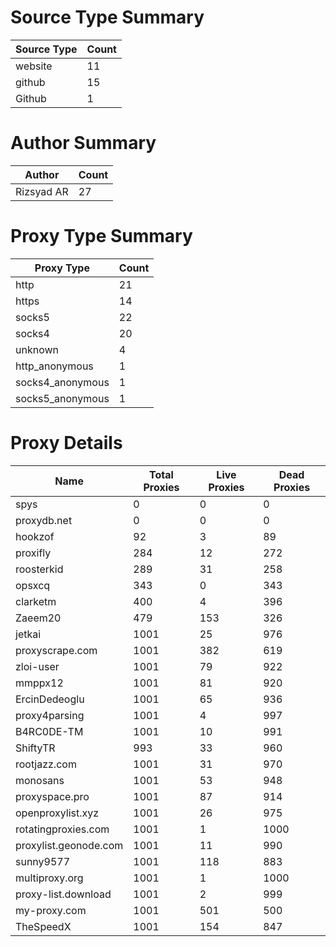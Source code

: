 # Source Type Summary

| Source Type | Count |
|-------------|-------|
| website | 11 |
| github | 15 |
| Github | 1 |


# Author Summary

| Author | Count |
|--------|-------|
| Rizsyad AR | 27 |


# Proxy Type Summary

| Proxy Type | Count |
|------------|-------|
| http | 21 |
| https | 14 |
| socks5 | 22 |
| socks4 | 20 |
| unknown | 4 |
| http_anonymous | 1 |
| socks4_anonymous | 1 |
| socks5_anonymous | 1 |


# Proxy Details

| Name | Total Proxies | Live Proxies | Dead Proxies |
|------|---------------|--------------|---------------|
| spys | 0 | 0 | 0 |
| proxydb.net | 0 | 0 | 0 |
| hookzof | 92 | 3 | 89 |
| proxifly | 284 | 12 | 272 |
| roosterkid | 289 | 31 | 258 |
| opsxcq | 343 | 0 | 343 |
| clarketm | 400 | 4 | 396 |
| Zaeem20 | 479 | 153 | 326 |
| jetkai | 1001 | 25 | 976 |
| proxyscrape.com | 1001 | 382 | 619 |
| zloi-user | 1001 | 79 | 922 |
| mmppx12 | 1001 | 81 | 920 |
| ErcinDedeoglu | 1001 | 65 | 936 |
| proxy4parsing | 1001 | 4 | 997 |
| B4RC0DE-TM | 1001 | 10 | 991 |
| ShiftyTR | 993 | 33 | 960 |
| rootjazz.com | 1001 | 31 | 970 |
| monosans | 1001 | 53 | 948 |
| proxyspace.pro | 1001 | 87 | 914 |
| openproxylist.xyz | 1001 | 26 | 975 |
| rotatingproxies.com | 1001 | 1 | 1000 |
| proxylist.geonode.com | 1001 | 11 | 990 |
| sunny9577 | 1001 | 118 | 883 |
| multiproxy.org | 1001 | 1 | 1000 |
| proxy-list.download | 1001 | 2 | 999 |
| my-proxy.com | 1001 | 501 | 500 |
| TheSpeedX | 1001 | 154 | 847 |
